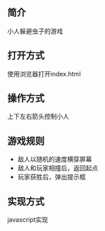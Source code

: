 
## 简介

小人躲避虫子的游戏



## 打开方式

使用浏览器打开index.html



## 操作方式

上下左右箭头控制小人



## 游戏规则

* 敌人以随机的速度横穿屏幕
* 敌人和玩家相撞后，返回起点
* 玩家获胜后，弹出提示框



## 实现方式

javascript实现
